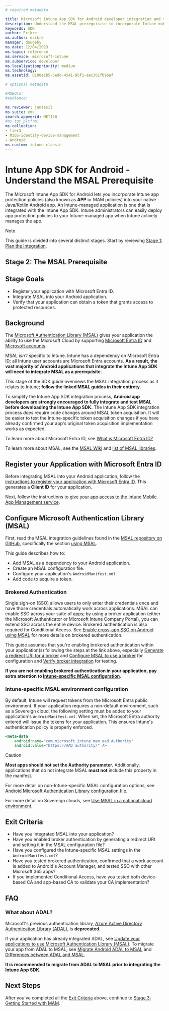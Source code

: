 ```yaml
---
# required metadata

title: Microsoft Intune App SDK for Android developer integration and testing guide - MSAL Prerequisite
description: Understand the MSAL prerequisite to incorporate Intune mobile app management (MAM) into your Android app.
keywords: SDK
author: Erikre
ms.author: erikre
manager: dougeby
ms.date: 12/04/2023
ms.topic: reference
ms.service: microsoft-intune
ms.subservice: developer
ms.localizationpriority: medium
ms.technology:
ms.assetid: 0100e1b5-5edd-4541-95f1-aec301fb96af

# optional metadata

#ROBOTS:
#audience:

ms.reviewer: jamiesil
ms.suite: ems
search.appverid: MET150
#ms.tgt_pltfrm:
ms.collection:
- tier3
- M365-identity-device-management
- Android
ms.custom: intune-classic
---
```


# Intune App SDK for Android - Understand the MSAL Prerequisite

The Microsoft Intune App SDK for Android lets you incorporate Intune app protection policies (also known as **APP** or MAM policies) into your native Java/Kotlin Android app. An Intune-managed application is one that is integrated with the Intune App SDK. Intune administrators can easily deploy app protection policies to your Intune-managed app when Intune actively manages the app.

> [!NOTE]
> This guide is divided into several distinct stages. Start by reviewing [Stage 1: Plan the Integration].

## Stage 2: The MSAL Prerequisite

## Stage Goals

- Register your application with Microsoft Entra ID.
- Integrate MSAL into your Android application.
- Verify that your application can obtain a token that grants access to protected resources.

## Background

The [Microsoft Authentication Library (MSAL)] gives your application the ability to use the Microsoft Cloud by supporting [Microsoft Entra ID] and [Microsoft accounts].  

MSAL *isn't* specific to Intune.
Intune has a dependency on Microsoft Entra ID; all Intune user accounts are Microsoft Entra accounts.
**As a result, the vast majority of Android applications that integrate the Intune App SDK will need to integrate MSAL as a prerequisite.**

This stage of the SDK guide overviews the MSAL integration process as it relates to Intune; **follow the linked MSAL guides in their entirety**.

To simplify the Intune App SDK integration process, **Android app developers are strongly encouraged to fully integrate and test MSAL before downloading the Intune App SDK.**
The Intune App SDK integration process *does* require code changes around MSAL token acquisition.
It will be easier to test the Intune-specific token acquisition changes if you have already confirmed your app's original token acquisition implementation works as expected.

To learn more about Microsoft Entra ID, see [What is Microsoft Entra ID?]

To learn more about MSAL, see the [MSAL Wiki] and [list of MSAL libraries].

## Register your Application with Microsoft Entra ID

Before integrating MSAL into your Android application, follow the [instructions to register your application with Microsoft Entra ID].
This generates a **Client ID** for your application.

Next, follow the instructions to [give your app access to the Intune Mobile App Management service].

## Configure Microsoft Authentication Library (MSAL)

First, read the MSAL integration guidelines found in the [MSAL repository on GitHub], specifically the section [using MSAL].

This guide describes how to:

- Add MSAL as a dependency to your Android application.
- Create an MSAL configuration file.
- Configure your application's `AndroidManifest.xml`.
- Add code to acquire a token.

### Brokered Authentication

Single sign-on (SSO) allows users to only enter their credentials once and have those credentials automatically work across applications.
MSAL can enable SSO across your suite of apps; by using a broker application (either the Microsoft Authenticator or Microsoft Intune Company Portal), you can extend SSO across the entire device.
Brokered authentication is also required for Conditional Access.
See [Enable cross-app SSO on Android using MSAL] for more details on brokered authentication.

This guide assumes that you're enabling brokered authentication within your application(s) following the steps at the link above, especially [Generate a redirect URI for a broker] and [Configure MSAL to use a broker] for configuration and [Verify broker integration] for testing.

**If you are not enabling brokered authentication in your application, pay extra attention to [Intune-specific MSAL configuration]**.

### Intune-specific MSAL environment configuration

By default, Intune will request tokens from the Microsoft Entra public environment. If your application requires a non-default environment,
such as a Sovereign cloud, the following setting must be added to your application's `AndroidManifest.xml`.
When set, the Microsoft Entra authority entered will issue the tokens for your application.
This ensures Intune's authentication policy is properly enforced.

```xml
<meta-data
    android:name="com.microsoft.intune.mam.aad.Authority"
    android:value="https://AAD authority/" />
```

> [!CAUTION]
> **Most apps should not set the Authority parameter.** Additionally, applications that do not integrate MSAL **must not** include
> this property in the manifest.

For more detail on non-Intune-specific MSAL configuration options, see [Android Microsoft Authentication Library configuration file].

For more detail on Sovereign clouds, see [Use MSAL in a national cloud environment].

## Exit Criteria

- Have you integrated MSAL into your application?
- Have you enabled broker authentication by generating a redirect URI and setting it in the MSAL configuration file?
- Have you configured the Intune-specific MSAL settings in the `AndroidManifest.xml`?
- Have you tested brokered authentication, confirmed that a work account is added to Android's Account Manager, and tested SSO with other Microsoft 365 apps?
- If you implemented Conditional Access, have you tested both device-based CA and app-based CA to validate your CA implementation?

## FAQ

### What about ADAL?

Microsoft's previous authentication library, [Azure Active Directory Authentication Library (ADAL)], is **deprecated**.

If your application has already integrated ADAL, see [Update your applications to use Microsoft Authentication Library (MSAL)].
To migrate your app from ADAL to MSAL, see [Migrate Android ADAL to MSAL] and [Differences between ADAL and MSAL].

**It is recommended to migrate from ADAL to MSAL prior to integrating the Intune App SDK.**

## Next Steps

After you've completed all the [Exit Criteria] above, continue to [Stage 3: Getting Started with MAM].

<!-- Stage 2 links -->
<!-- internal links -->
[Intune-specific MSAL configuration]:#intune-specific-msal-environment-configuration
[Exit Criteria]:#exit-criteria

<!-- Other SDK Guide Markdown documentation -->
[Stage 1: Plan the Integration]:app-sdk-android-phase1.md
[Stage 3: Getting Started with MAM]:app-sdk-android-phase3.md

<!-- Microsoft Learn documentation: AAD -->
[Microsoft Entra ID]:https://azure.microsoft.com/services/active-directory/
[Microsoft accounts]:https://account.microsoft.com/
[What is Microsoft Entra ID?]:/azure/active-directory/fundamentals/active-directory-whatis
[instructions to register your application with Microsoft Entra ID]:/azure/active-directory/active-directory-app-registration

<!-- Microsoft Learn documentation: MSAL-->
[Microsoft Authentication Library (MSAL)]:/azure/active-directory/develop/msal-overview
[list of MSAL libraries]:/azure/active-directory/develop/reference-v2-libraries
[MSAL Wiki]:https://github.com/AzureAD/
[using MSAL]: https://github.com/AzureAD/microsoft-authentication-library-for-android#using-msal
[Enable cross-app SSO on Android using MSAL]:/azure/active-directory/develop/msal-android-single-sign-on
[Generate a redirect URI for a broker]:/azure/active-directory/develop/msal-android-single-sign-on#generate-a-redirect-uri-for-a-broker
[Configure MSAL to use a broker]:/azure/active-directory/develop/brokered-auth#configure-msal-to-use-a-broker
[Verify broker integration]:/azure/active-directory/develop/msal-android-single-sign-on#verify-broker-integration
[Use MSAL in a national cloud environment]:/azure/active-directory/develop/msal-national-cloud
[Android Microsoft Authentication Library configuration file]:/azure/active-directory/develop/msal-configuration
[MSAL repository on GitHub]: https://github.com/AzureAD/microsoft-authentication-library-for-android

<!-- Microsoft Learn documentation: ADAL -->
[Azure Active Directory Authentication Library (ADAL)]:/azure/active-directory/azuread-dev/active-directory-authentication-libraries

<!-- Microsoft Learn documentation: ADAL to MSAL -->
[Update your applications to use Microsoft Authentication Library (MSAL)]:https://techcommunity.microsoft.com/t5/azure-active-directory-identity/update-your-applications-to-use-microsoft-authentication-library/ba-p/1257363
[Migrate Android ADAL to MSAL]:/azure/active-directory/develop/migrate-android-adal-msal
[Differences between ADAL and MSAL]:/azure/active-directory/develop/msal-overview#differences-between-adal-and-msal

<!-- Microsoft Learn documentation -->
[give your app access to the Intune Mobile App Management service]:/mem/intune/developer/app-sdk-get-started#give-your-app-access-to-the-intune-mobile-app-management-service
